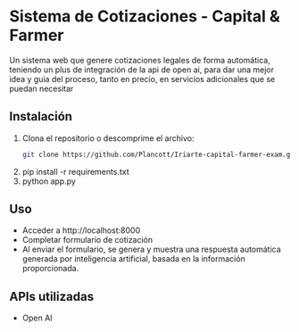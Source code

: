 # Sistema de Cotizaciones - Capital & Farmer

Un sistema web que genere cotizaciones legales de forma automática, teniendo un plus de integración de la api de open ai, para dar una mejor idea y guia del proceso, tanto en precio, en servicios adicionales que se puedan necesitar

## Instalación

1. Clona el repositorio o descomprime el archivo:
   ```bash
   git clone https://github.com/Plancott/Iriarte-capital-farmer-exam.git
   ```
2. pip install -r requirements.txt
3. python app.py

## Uso

- Acceder a http://localhost:8000
- Completar formulario de cotización
- Al enviar el formulario, se genera y muestra una respuesta automática generada por inteligencia artificial, basada en la información proporcionada.

## APIs utilizadas

- Open AI
